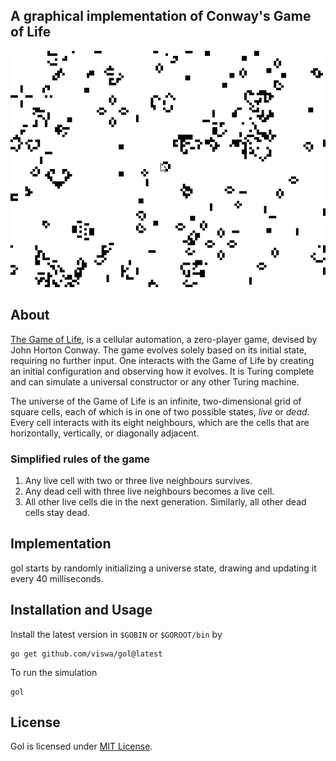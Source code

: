## A graphical implementation of Conway's Game of Life
<p align="center">
    <img alt="Game of Life Output GIF" src="assets/output.gif">
</p>

## About
[The Game of Life](https://en.wikipedia.org/wiki/Conway%27s_Game_of_Life), is a cellular automation, a zero-player game, devised by John Horton Conway. The game evolves solely based on its initial state, requiring no further input. One interacts with the Game of Life by creating an initial configuration and observing how it evolves. It is Turing complete and can simulate a universal constructor or any other Turing machine.

The universe of the Game of Life is an infinite, two-dimensional grid of square cells, each of which is in one of two possible states, _live_ or _dead_. Every cell interacts with its eight neighbours, which are the cells that are horizontally, vertically, or diagonally adjacent.

### Simplified rules of the game
1. Any live cell with two or three live neighbours survives.
2. Any dead cell with three live neighbours becomes a live cell.
3. All other live cells die in the next generation. Similarly, all other dead cells stay dead.

## Implementation
gol starts by randomly initializing a universe state, drawing and updating it every 40 milliseconds.

## Installation and Usage
Install the latest version in `$GOBIN` or `$GOROOT/bin` by

    go get github.com/viswa/gol@latest

To run the simulation
    
    gol

## License
Gol is licensed under [MIT License](https://github.com/viswa/gol/blob/master/LICENSE).
